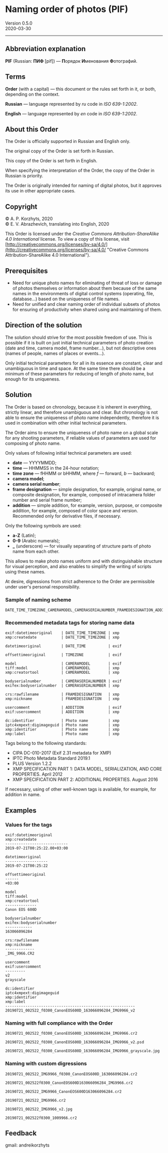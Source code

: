 # Naming order of photos (PIF)

Version 0.5.0  
2020-03-30

***

## Abbreviation explanation

**PIF** (Russian: **ПИФ** [pif]) — **П**орядок **И**менования **Ф**отографий.

## Terms

**Order** (with a capital) — this document or the rules set forth in it, or both, depending on the context.

**Russian** — language represented by *ru* code in *ISO 639-1:2002*.

**English** — language represented by *en* code in *ISO 639-1:2002*.

## About this Order

The Order is officially supported in Russian and English only.

The original copy of the Order is set forth in Russian.

This copy of the Order is set forth in English.

When specifying the interpretation of the Order, the copy of the Order in Russian is priority.

The Order is originally intended for naming of digital photos, but it approves its use in other appropriate cases.

## Copyright

© A. P. Korzhyts, 2020  
© E. V. Abrazhevich, translating into English, 2020  

This Order is licensed under the *Creative Commons Attribution-ShareAlike 4.0 International* license. To view a copy of this license, visit [http://creativecommons.org/licenses/by-sa/4.0/](http://creativecommons.org/licenses/by-sa/4.0/ "Creative Commons Attribution-ShareAlike 4.0 International").

## Prerequisites

- Need for unique photo names for eliminating of threat of loss or damage of photos themselves or information about them because of the same names in the environments of digital control systems (operating, file, database…) based on the uniqueness of file names.
- Need for unified and clear naming order of individual subsets of photos for ensuring of productivity when shared using and maintaining of them.

## Direction of the solution

The solution should strive for the most possible freedom of use. This is possible if it is built on just initial technical parameters of photo creation (date and time, camera model, frame number…), but not descriptive ones (names of people, names of places or events…).

Only initial technical parameters for all in its essence are constant, clear and unambiguous in time and space. At the same time there should be a minimum of these parameters for reducing of length of photo name, but enough for its uniqueness.

## Solution

The Order is based on chronology, because it is inherent in everything, strictly linear, and therefore unambiguous and clear. But chronology is not able to ensure the uniqueness of photo name independently, therefore it is used in combination with other initial technical parameters.

The Order aims to ensure the uniqueness of photo name on a global scale for any shooting parameters, if reliable values of parameters are used for composing of photo name.

Only values of following initial technical parameters are used:

- **date** — YYYYMMDD;  
- **time** — HHMMSS in the 24-hour notation;  
- **time zone** — fHHMM or bHHMM, where *f* — forward, *b* — backward;  
- **camera model**;  
- **camera serial number**;  
- **frame designation** — simple designation, for example, original name, or composite designation, for example, composed of intracamera folder number and serial frame number;  
- **addition** — simple addition, for example, version, purpose, or composite addition, for example, composed of color space and version. Recommended only for derivative files, if necessary.
  
Only the following symbols are used:

- **a-Z** (Latin);  
- **0-9** (Arabic numerals);  
- **_** (underscore) — for visually separating of structure parts of photo name from each other.

This allows to make photo names uniform and with distinguishable structure for visual perception, and also enables to simplify the writing of scripts using these names.

At desire, digressions from strict adherence to the Order are permissible under user's personal responsibility.

### Sample of naming scheme

```
DATE_TIME_TIMEZONE_CAMERAMODEL_CAMERASERIALNUMBER_FRAMEDESIGNATION_ADDITION.EXTENSION
```

### Recommended metadata tags for storing name data

```
exif:datetimeoriginal    | DATE_TIME_TIMEZONE | xmp
xmp:createdate           | DATE_TIME_TIMEZONE | xmp
```
```
datetimeoriginal         | DATE_TIME          | exif
```
```
offsettimeoriginal       | TIMEZONE           | exif
```
```
model                    | CAMERAMODEL        | exif
tiff:model               | CAMERAMODEL        | xmp
xmp:creatortool          | CAMERAMODEL        | xmp
```
```
bodyserialnumber         | CAMERASERIALNUMBER | exif
exifex:bodyserialnumber  | CAMERASERIALNUMBER | xmp
```
```
crs:rawfilename          | FRAMEDESIGNATION   | xmp
xmp:nickname             | FRAMEDESIGNATION   | xmp
```
```
usercomment              | ADDITION           | exif
exif:usercomment         | ADDITION           | xmp
```
```
dc:identifier            | Photo name         | xmp
iptc4xmpext:digimageguid | Photo name         | xmp
xmp:identifier           | Photo name         | xmp
xmp:label                | Photo name         | xmp
```

Tags belong to the following standards:

- CIPA DC-010-2017 (Exif 2.31 metadata for XMP)
- IPTC Photo Metadata Standard 2019.1
- PLUS Version 1.2.2
- XMP SPECIFICATION PART 1: DATA MODEL, SERIALIZATION, AND CORE PROPERTIES. April 2012
- XMP SPECIFICATION PART 2: ADDITIONAL PROPERTIES. August 2016

If necessary, using of other well-known tags is available, for example, for addition in name.

## Examples

### Values for the tags

```
exif:datetimeoriginal
xmp:createdate
----------------------------
2019-07-21T00:25:22.00+03:00
```
```
datetimeoriginal
-------------------
2019-07-21T00:25:22
```
```
offsettimeoriginal
------
+03:00
```
```
model
tiff:model
xmp:creatortool
--------------
Canon EOS 600D
```
```
bodyserialnumber
exifex:bodyserialnumber
------------
163066096284
```
```
crs:rawfilename
xmp:nickname
-------------
_IMG_9966.CR2
```
```
usercomment
exif:usercomment
---------
v2
grayscale
```
```
dc:identifier
iptc4xmpext:digimageguid
xmp:identifier
xmp:label
----------------------------------------------------------
20190721_002522_f0300_CanonEOS600D_163066096284_IMG9966_v2
```

### Naming with full compliance with the Order

```
20190721_002522_f0300_CanonEOS600D_163066096284_IMG9966.cr2
```
```
20190721_002522_f0300_CanonEOS600D_163066096284_IMG9966_v2.psd
```
```
20190721_002522_f0300_CanonEOS600D_163066096284_IMG9966_grayscale.jpg
```

### Naming with custom digressions

```
20190721_002522_IMG9966_f0300_CanonEOS600D_163066096284.cr2
```
```
20190721_002522f0300_CanonEOS600D163066096284_IMG9966.cr2
```
```
20190721_002522_IMG9966_CanonEOS600D163066096284.cr2
```
```
20190721_002522_IMG9966.cr2
```
```
20190721_002522_IMG9966_v2.jpg
```
```
20190721_002522f0300_1009966.cr2
```

## Feedback

gmail: andreikorzhyts